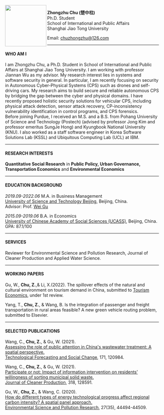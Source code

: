 <img align="left" src="./两寸 咧嘴笑.JPG" width = '135' height ='135'>

**Zhongzhu Chu (楚中柱)**  
Ph.D. Student  
School of International and Public Affairs  
Shanghai Jiao Tong University


Email: <chuzhongzhu@126.com>

---
#### WHO AM I

I am Zhongzhu Chu, a Ph.D. Student in School of International and Public Affairs at Shanghai Jiao Tong University. I am working with professor Jiannan Wu as my advisor. My research interest lies in systems and software security in general. In particular, I am recently focusing on security in Autonomous Cyber-Physical Systems (CPS) such as drones and self-driving cars. My research aims to build secure and reliable autonomous CPS by bridging the gap between the cyber and physical domains. I have recently proposed holistic security solutions for vehicular CPS, including physical attack detection, sensor attack recovery, CP-inconsistency vulnerability identification in control programs, and CPS forensics.  
Before joining Purdue, I received an M.S. and a B.S. from Pohang University of Science and Technology (Postech) (advised by professor Jong Kim and professor emeritus SungJe Hong) and Kyungbook National University (KNU). I also worked as a staff software engineer in Korea Software Solutions Lab (KSSL) and Ubiquitous Computing Lab (UCL) at IBM.

---
#### RESEARCH INTERESTS

**Quantitative Social Research** in **Public Policy, Urban Governance, Transportation Economics** and **Environmental Economics**
  
---
#### EDUCATION BACKGROUND

*2019.09-2022.06* M.A. in Business Management  
[University of Science and Technology Beijing](https://en.ustb.edu.cn/), Beijing, China.   
Advisor: Prof. [Wei Gu](https://sem.ustb.edu.cn/szll/szdw/xk/gsglxa/gwa/index.htm)

*2015.09-2019.06* B.A. in Economics  
[University of Chinese Academy of Social Sciences (UCASS)](https://www.ucass.edu.cn/), Beijing, China.  
GPA: 87.1/100

---
#### SERVICES

Reviewer for Environmental Science and Pollution Research, Journal of Cleaner Production and Applied Water Science.

---
#### WORKING PAPERS
Gu, W., **Chu, Z.**,& Li, X.(2022).
The spillover effects of the natural and cultural environment on tourism demand in China, submitted to [Tourism Economics](https://journals.sagepub.com/home/teu), under 1st review.

Yang, T., **Chu, Z.**, & Wang, B.
Is the integration of passenger and freight transportation in rural areas feasible? A new green vehicle routing problem, submitted to Elsevier.

---
#### SELECTED PUBLICATIONS
Wang, C., **Chu, Z.**, & Gu, W. (2021).  
[Assessing the role of public attention in China's wastewater treatment: A spatial perspective.](https://www.sciencedirect.com/science/article/pii/S0040162521004169)  
[Technological Forecasting and Social Change](https://www.sciencedirect.com/journal/technological-forecasting-and-social-change), 171, 120984.

Wang, C., **Chu, Z.**, & Gu, W. (2021).   
[Participate or not: Impact of information intervention on residents’ willingness of sorting municipal solid waste.](https://www.sciencedirect.com/science/article/pii/S0959652621027967)  
[Journal of Cleaner Production](https://www.journals.elsevier.com/journal-of-cleaner-production), 318, 128591.

Gu, W., **Chu, Z.**, & Wang, C. (2020).  
[How do different types of energy technological progress affect regional carbon intensity? A spatial panel approach.](https://link.springer.com/article/10.1007/s11356-020-10327-9)  
[Environmental Science and Pollution Research](https://www.springer.com/journal/11356/), 27(35), 44494-44509.
